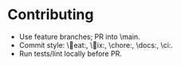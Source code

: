 ﻿# Contributing

- Use feature branches; PR into \main\.
- Commit style: \eat:\, \ix:\, \chore:\, \docs:\, \ci:\.
- Run tests/lint locally before PR.
